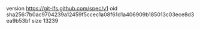 version https://git-lfs.github.com/spec/v1
oid sha256:7b0ac9704239a12459f5ccec1a08f61d1a406909b185013c03ece8d3ea9b53bf
size 13239
